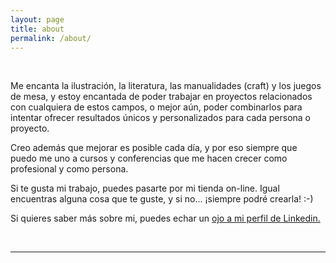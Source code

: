 ```yaml
---
layout: page
title: about
permalink: /about/
---
```


<!--img class="col one right" src="/img/prof_pic.jpg"-->

<br/>

Me encanta la ilustración, la literatura, las manualidades (craft) y los juegos de mesa, y estoy encantada de poder trabajar en proyectos relacionados con cualquiera de estos campos, o mejor aún, poder combinarlos para intentar ofrecer resultados únicos y personalizados para cada persona o proyecto.

Creo además que mejorar es posible cada día, y por eso siempre que puedo me uno a cursos y conferencias que me hacen crecer como profesional y como persona.

Si te gusta mi trabajo, puedes pasarte por mi tienda on-line. Igual encuentras alguna cosa que te guste, y si no... ¡siempre podré crearla! :-)

Si quieres saber más sobre mi, puedes echar un <a href="https://www.linkedin.com/in/cristina-villar-fern%C3%A1ndez-b2655b144/">ojo a mi perfil de Linkedin.</a>


<br/>
<hr/>
<br/>
<span class="contacticon center">
	<a href="mailto:info@oceluna.com"><i class="fa fa-envelope-square"></i></a>
	<a href="https://www.linkedin.com/in/cristina-villar-fern%C3%A1ndez-b2655b144/" target="_blank"><i class="fa fa-linkedin-square"></i></a>
	<!--a href="http://tumblr.com" target="_blank"><i class="fa fa-tumblr-square"></i></a-->
	<a href="https://www.facebook.com/mundo.oceluna/" target="_blank"><i class="fa fa-facebook-square"></i></a>
	<a href="https://twitter.com/OcelunaZamora" target="_blank"><i class="fa fa-twitter-square"></i></a>
</span>

